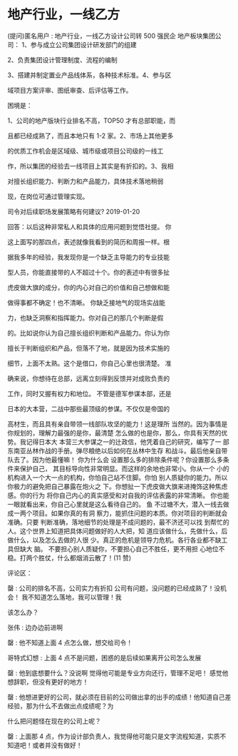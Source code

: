 # 地产行业，一线乙方

(提问)匿名用户 : 地产行业，一线乙方设计公司转 500 强民企 地产板块集团公司： 1、参与成立公司集团设计研发部门的组建

2、负责集团设计管理制度、流程的编制

3、搭建并制定置业产品线体系，各种技术标准。4、参与区

域项目方案评审、图纸审查、后评估等工作。

困境是：

1、公司的地产版块行业排名不高，TOP50 才有总部职能，而

且都已经成熟了，而且本地只有 1-2 家。2、市场上其他更多

的优质工作机会是区域级、城市级或项目公司级的一线工

作，所以集团的经验去一线项目上其实是有折扣的。3、我相

对擅长组织能力、判断力和产品能力，具体技术落地稍弱

现，在岗位可通过管理实现。

司令对后续职场发展策略有何建议? 2019-01-20

回答：以后这种非常私人和具体的应用问题到觉悟社提。 你

这上面写的那四点，表述就像我看到的简历和周报一样。根

据我多年的经验，我发现你是一个缺乏主导能力的专业技能

型人员，你能直接带的人不超过十个。你的表述中有很多扯

虎皮做大旗的成分，你的内心对自己的价值和自己想做和能

做得事都不确定！也不清晰。 你缺乏接地气的现场实战能

力，也缺乏洞察和指挥能力。你对自己的那几个判断是假

的。比如说你认为自己擅长组织判断和产品能力。你认为你

擅长于判断组织和产品，但落不了地，就是因为技术实施的

细节，上面不太熟。这个是借口，你自己心里也很清楚。 准

确来说，你想待在总部，远离立刻得到反馈并对成败负责的

工作，同时又握有权力和地位。 不管是德军参谋本部，还是

日本的大本营，二战中那些最顶级的参谋。不仅仅是帝国的

高材生，而且具有亲自带领一线部队攻坚的能力！这是理所 当然的。因为事情是你规划的，理解力最强的是你，最清楚 怎么做的也是你，那么，你具有天然的优势。我记得日本大 本营三大参谋之一的辻政信，他凭着自己的研究，编写了一 部东南亚丛林作战的手册。弹尽粮绝以后如何在丛林中生存 和战斗。最后他亲自带队去了。因为他最懂嘛！ 你为什么会 设置那么多的排除条件呢？你设置那么多条件来保护自己， 其目标导向性非常明显。而这样的余地也非常小。你从一个 小的机构进入一个大一点的机构，你怕自己站不住脚。你怕 别人质疑你的能力。所以你极力的避免把自己暴露在炮火之 下。你想扯一下虎皮做大旗来进掩饰这种焦虑感。你的行为 将你自己内心的真实感受和对自我的评估表露的非常清晰。 你也能一眼就看出来，你自己心里就是这么看待自己的。 鱼 不过塘不大，潜入一线去做成一两个项目。如果你真的有洞 察力，能抓住问题的本质。你对项目的判断就会准确。只要 判断准确，落地细节的处理是不成问题的，最不济还可以找 到帮忙的人。这个世界上知道把具体问题做好的人大把，知 道应该做什么，先做什么，后做什么，以及怎么去做的人很 少。真正的危机是领导力危机。各行各业都不缺工具但缺大 脑。 不要担心别人质疑你，不要担心自己不胜任，更不用担 心地位不稳。打两个胜仗，什么都烟消云散了！(11 赞)

评论区：

罄 : 公司的排名不高，公司实力有折扣 公司有问题，没问题的已经成熟了！没机会！ 我不知道怎么落地，我可以管理！我

该怎么办？

张伟 : 边办边前进啊

罄 : 他不知道上面 4 点怎么做，想交给司令！

哥特式幻想 : 上面 4 点不是问题，困惑的是后续如果离开公司怎么发展

罄 : 他到底想要什么？没说啊 觉得他可能是专业方向还行，管理不足吧！ 感觉他想辞职，但没有更好的地方！

罄 : 他想进更好的公司，就必须在目前的公司做出拿的出手的成绩！他知道自己差经验，那为什么不去做出点成绩呢？为

什么把问题怪在现在的公司上呢？

罄 : 上面那 4 点，作为设计部负责人，我觉得他可能只是文字流程知道，实质不知道吧！或者并没有做好！